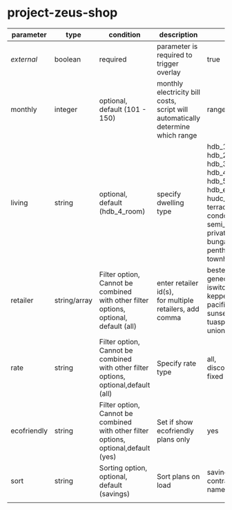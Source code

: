 # project-zeus-shop

<!DOCTYPE html>
<html>

<head>
  <meta charset="utf-8">
  <meta name="viewport" content="width=device-width, initial-scale=1.0">
 
  <link rel="stylesheet" href="https://stackedit.io/style.css" />
</head>

<body class="stackedit">
  <div class="stackedit__html">
<table>
<thead>
<tr>
<th>parameter</th>
<th>type</th>
<th>condition</th>
<th>description</th>
<th>values</th>
<th>examples</th>
</tr>
</thead>
<tbody>
<tr>
<td><em>external</em></td>
<td>boolean</td>
<td>required</td>
<td>parameter is required to trigger overlay</td>
<td>true</td>
<td>?external=true</td>
</tr>
<tr>
<td>monthly</td>
<td>integer</td>
<td>optional, <br>default (101 - 150)</td>
<td>monthly electricity bill costs,<br>script will automatically determine which range</td>
<td>range 0 - 500 in SGD</td>
<td>&amp;monthly=57</td>
</tr>
<tr>
<td>living</td>
<td>string</td>
<td>optional,<br>default (hdb_4_room)</td>
<td>specify dwelling type</td>
<td>hdb_1_room,<br>hdb_2_room,<br>hdb_3_room,<br>hdb_4_room,<br>hdb_5_room,<br>hdb_executive,<br>hudc_flat,<br>terrace_house,<br>condominium,<br>semi_detached_house,<br>private_aparment,<br>bungalow,<br>penthouse,<br>townhouse</td>
<td>&amp;living=hdb_4_room</td>
</tr>
<tr>
<td>retailer</td>
<td>string/array</td>
<td>Filter option,<br>Cannot be combined <br>with other filter options,<br>optional,<br>default (all)</td>
<td>enter retailer id(s), <br>for multiple retailers, add comma</td>
<td>bestelectricity,<br>geneco,<br>iswitch,<br>keppel,<br>pacificlight,<br>sunseap,<br>tuaspower,<br>unionpower</td>
<td>&amp;retailer=geneco,iswitch</td>
</tr>
<tr>
<td>rate</td>
<td>string</td>
<td>Filter option,<br>Cannot be combined <br>with other filter options,<br>optional,default (all)</td>
<td>Specify rate type</td>
<td>all,<br>discounted,<br>fixed</td>
<td>&amp;rate=discounted</td>
</tr>
<tr>
<td>ecofriendly</td>
<td>string</td>
<td>Filter option,<br>Cannot be combined <br>with other filter options,<br>optional,default (yes)</td>
<td>Set if show ecofriendly plans only</td>
<td>yes</td>
<td>&amp;ecofriendly=yes</td>
</tr>
<tr>
<td>sort</td>
<td>string</td>
<td>Sorting option,<br>optional, default (savings)</td>
<td>Sort plans on load</td>
<td>savings, <br>contract,<br>name</td>
<td>&amp;sort=savings</td>
</tr>
<tr>
<td></td>
<td></td>
<td></td>
<td></td>
<td></td>
<td></td>
</tr>
</tbody>
</table></div>
</body>

</html>
